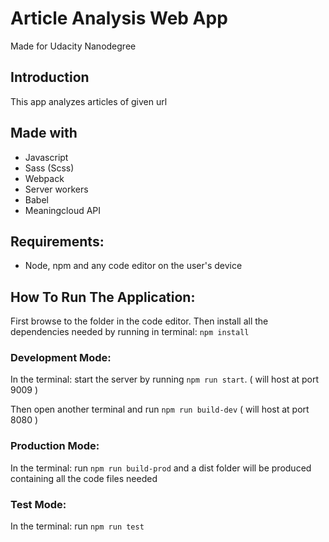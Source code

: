# Article Analysis Web App
  Made for Udacity Nanodegree

## Introduction
  This app analyzes articles of given url

## Made with
  - Javascript
  - Sass (Scss)
  - Webpack
  - Server workers
  - Babel
  - Meaningcloud API

## Requirements:

  - Node, npm and any code editor on the user's device

## How To Run The Application:

First browse to the folder in the code editor.
Then install all the dependencies needed by running in terminal: `npm install`

### Development Mode:

   In the terminal: start the server by running `npm run start`. ( will host at port 9009 )

  Then open another terminal and run `npm run build-dev`
  ( will host at port 8080 )

### Production Mode:
  In the terminal: run `npm run build-prod` and a dist folder will be produced containing all the code files needed

### Test Mode:
  In the terminal: run `npm run test`

